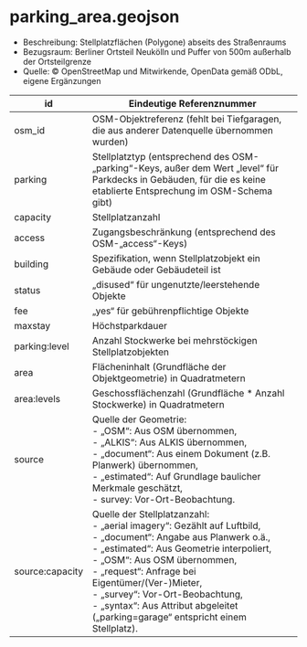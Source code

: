 # parking_area.geojson

* Beschreibung: Stellplatzflächen (Polygone) abseits des Straßenraums
* Bezugsraum: Berliner Ortsteil Neukölln und Puffer von 500m außerhalb der Ortsteilgrenze
* Quelle: © OpenStreetMap und Mitwirkende, OpenData gemäß ODbL, eigene Ergänzungen

|id | Eindeutige Referenznummer|
|---|---|
|osm_id | OSM-Objektreferenz (fehlt bei Tiefgaragen, die aus anderer Datenquelle übernommen wurden)|
|parking | Stellplatztyp (entsprechend des OSM-„parking“-Keys, außer dem Wert „level“ für Parkdecks in Gebäuden, für die es keine etablierte Entsprechung im OSM-Schema gibt)|
|capacity | Stellplatzanzahl|
|access | Zugangsbeschränkung (entsprechend des OSM-„access“-Keys)|
|building | Spezifikation, wenn Stellplatzobjekt ein Gebäude oder Gebäudeteil ist|
|status | „disused“ für ungenutzte/leerstehende Objekte|
|fee | „yes“ für gebührenpflichtige Objekte|
|maxstay | Höchstparkdauer|
|parking:level | Anzahl Stockwerke bei mehrstöckigen Stellplatzobjekten|
|area | Flächeninhalt (Grundfläche der Objektgeometrie) in Quadratmetern|
|area:levels | Geschossflächenzahl (Grundfläche * Anzahl Stockwerke) in Quadratmetern|
|source | Quelle der Geometrie:<br>- „OSM“: Aus OSM übernommen,<br>- „ALKIS“: Aus ALKIS übernommen,<br>- „document“: Aus einem Dokument (z.B. Planwerk) übernommen,<br>- „estimated“: Auf Grundlage baulicher Merkmale geschätzt,<br>- survey: Vor-Ort-Beobachtung.|
|source:capacity | Quelle der Stellplatzanzahl:<br>- „aerial imagery“: Gezählt auf Luftbild,<br>- „document“: Angabe aus Planwerk o.ä.,<br>- „estimated“: Aus Geometrie interpoliert,<br>- „OSM“: Aus OSM übernommen,<br>- „request“: Anfrage bei Eigentümer/(Ver-)Mieter,<br>- „survey“: Vor-Ort-Beobachtung,<br>- „syntax“: Aus Attribut abgeleitet („parking=garage“ entspricht einem Stellplatz).|
